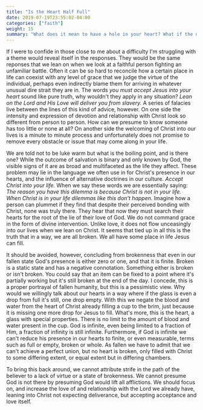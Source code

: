 ```yaml
---
title: "Is the Heart Half Full"
date: 2019-07-19T23:55:02-04:00
categories: ["faith"]
weight: 15
summary: "What does it mean to have a hole in your heart? What if the our hearts can't be filled and that is a good thing?"
---
```


If I were to confide in those close to me about a difficulty I'm struggling with a theme would reveal itself in the responses. They would be the same reponses that we lean on when we look at a faithful person fighting an unfamiliar battle. Often it can be so hard to reconcile how a certain place in life can coexist with any level of grace that we judge the virtue of the individual, perhaps even indirectly blame them for arriving in whatever unusual dire strait they are in. The words *you must accept Jesus into your heart* sound like pure truth, why wouldn't they apply in any situation? *Lean on the Lord and His Love will deliver you from slavery.* A series of falacies live between the lines of this kind of advice, however. On one side the intensity and expression of devotion and relationship with Christ look so different from person to person. How can we presume to know someone has too little or none at all? On another side the welcoming of Christ into our lives is a minute to minute process and unfortunately does not promise to remove every obstacle or issue that may come along in your life.

We are told not to be luke warm but what is the boiling point, and is there one? While the outcome of salvation is binary and only known by God, the visible signs of it are as broad and multifaceted as the life they affect. These problem may lie in the language we often use in for Christ's presence in our hearts, and the influence of alternative doctrines in our culture. *Accept Christ into your life.* When we say these words we are essentially saying: *The reason you have this dilemma is because Christ is not in your life. When Christ is in your life dilemmas like this don't happen.* Imagine how a person can plummet if they find that despite their perceived bonding with Christ, none was truly there. They hear that now they must search their hearts for the root of the lie of their love of God. We do not command grace in the form of divine intervention. Unlike love, it does not flow unceasingly into our lives when we lean on Christ. It seems that tied up in all this is the truth that in a way, we are all broken. We all have some place in life Jesus can fill.

It should be avoided, however, concluding from brokenness that even in our fallen state God's presence is either zero or one, and that it is finite. Broken is a static state and has a negative connotation. Something either is broken or isn't broken. You could say that an item can be fixed to a point where it's partially working but it's still broken at the end of the day. I concede, this is a proper portrayal of fallen humanity, but this is a pessimistic view. Why would we willingly talk about our hearts in a way where if the glass is even a drop from full it's still, one drop empty. With this we negate the blood and water from the heart of Christ already filling a cup to the brim, just because it is missing one more drop for Jesus to fill. What's more, this is the heart, a glass with special properties. There is no limit to the amount of blood and water present in the cup. God is infinite, even being limited to a fraction of Him, a fraction of infinity is still infinite. Furthermore, if God is infinite we can't reduce his presence in our hearts to finite, or even measurable, terms such as full or empty, broken or whole. As fallen we have to admit that we can't achieve a perfect union, but no heart is broken, only filled with Christ to some differing extent, or equal extent but in differing chambers.

To bring this back around, we cannot attribute strife in the path of the believer to a lack of virtue or a state of brokenness. We cannot presume God is not there by presuming God would lift all afflictions. We should focus on, and increase the love of and relationship with the Lord we already have, leaning into Christ not expecting deliverance, but accepting acceptance and love itself. 